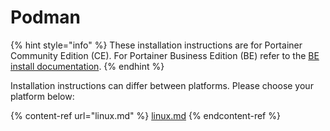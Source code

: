 # Podman

{% hint style="info" %}
These installation instructions are for Portainer Community Edition (CE). For Portainer Business Edition (BE) refer to the [BE install documentation](../../../install/server/podman/).
{% endhint %}

Installation instructions can differ between platforms. Please choose your platform below:

{% content-ref url="linux.md" %}
[linux.md](linux.md)
{% endcontent-ref %}

